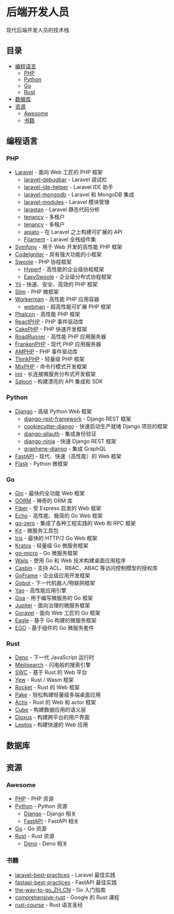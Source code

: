 # 后端开发人员

现代后端开发人员的技术栈

## 目录

- [编程语言](#编程语言)
  - [PHP](#php)
  - [Python](#python)
  - [Go](#go)
  - [Rust](#rust)
- [数据库](#数据库)
- [资源](#资源)
  - [Awesome](#awesome)
  - [书籍](#书籍)

## 编程语言

### PHP

- [Laravel](https://github.com/laravel/laravel) - 面向 Web 工匠的 PHP 框架
  - [laravel-debugbar](https://github.com/barryvdh/laravel-debugbar) - Laravel 调试栏
  - [laravel-ide-helper](https://github.com/barryvdh/laravel-ide-helper) - Laravel IDE 助手
  - [laravel-mongodb](https://github.com/mongodb/laravel-mongodb) - Laravel 和 MongoDB 集成
  - [laravel-modules](https://github.com/nWidart/laravel-modules) - Laravel 模块管理
  - [larastan](https://github.com/larastan/larastan) - Laravel 静态代码分析
  - [tenancy](https://github.com/archtechx/tenancy) - 多租户
  - [tenancy](https://github.com/tenancy/tenancy) - 多租户
  - [apiato](https://github.com/apiato/apiato) - 在 Laravel 之上构建可扩展的 API
  - [Filament](https://github.com/filamentphp/filament) - Laravel 全栈组件集
- [Symfony](https://github.com/symfony/symfony) - 用于 Web 开发的高性能 PHP 框架
- [CodeIgniter](https://github.com/bcit-ci/CodeIgniter) - 具有强大功能的小框架
- [Swoole](https://github.com/swoole/swoole-src) - PHP 协程框架
  - [Hyperf](https://github.com/hyperf/hyperf) - 高性能的企业级协程框架
  - [EasySwoole](https://github.com/easy-swoole/easyswoole) - 企业级分布式协程框架
- [Yii](https://github.com/yiisoft/yii2) - 快速、安全、高效的 PHP 框架
- [Slim](https://github.com/slimphp/Slim) - PHP 微框架
- [Workerman](https://github.com/walkor/workerman) - 高性能 PHP 应用容器
  - [webman](https://github.com/walkor/webman) - 超高性能可扩展 PHP 框架
- [Phalcon](https://github.com/phalcon/cphalcon) - 高性能 PHP 框架
- [ReactPHP](https://github.com/reactphp/reactphp) - PHP 事件驱动库
- [CakePHP](https://github.com/cakephp/cakephp) - PHP 快速开发框架
- [RoadRunner](https://github.com/roadrunner-server/roadrunner) - 高性能 PHP 应用服务器
- [FrankenPHP](https://github.com/dunglas/frankenphp) - 现代 PHP 应用服务器
- [AMPHP](https://github.com/amphp/amp) - PHP 事件驱动库
- [ThinkPHP](https://github.com/top-think/framework) - 轻量级 PHP 框架
- [MixPHP](https://github.com/mix-php/mix) - 命令行模式开发框架
- [imi](https://github.com/imiphp/imi) - 长连接微服务分布式开发框架
- [Saloon](https://github.com/saloonphp/saloon) - 构建漂亮的 API 集成和 SDK

### Python

- [Django](https://github.com/django/django) - 高级 Python Web 框架
  - [django-rest-framework](https://github.com/encode/django-rest-framework) - Django REST 框架
  - [cookiecutter-django](https://github.com/cookiecutter/cookiecutter-django) - 快速启动生产就绪 Django 项目的框架
  - [django-allauth](https://github.com/pennersr/django-allauth) - 集成身份验证
  - [django-ninja](https://github.com/vitalik/django-ninja) - 快速 Django REST 框架
  - [graphene-django](https://github.com/graphql-python/graphene-django) - 集成 GraphQL
- [FastAPI](https://github.com/tiangolo/fastapi) - 现代、快速（高性能）的 Web 框架
- [Flask](https://github.com/pallets/flask) - Python 微框架

### Go

- [Gin](https://github.com/gin-gonic/gin) - 最快的全功能 Web 框架
- [GORM](https://github.com/go-gorm/gorm) - 神奇的 ORM 库
- [Fiber](https://github.com/gofiber/fiber) - 受 Express 启发的 Web 框架
- [Echo](https://github.com/labstack/echo) - 高性能、极简的 Go Web 框架
- [go-zero](https://github.com/zeromicro/go-zero) - 集成了各种工程实践的 Web 和 RPC 框架
- [Kit](https://github.com/go-kit/kit) - 微服务工具包
- [Iris](https://github.com/kataras/iris) - 最快的 HTTP/2 Go Web 框架
- [Kratos](https://github.com/go-kratos/kratos) - 轻量级 Go 微服务框架
- [go-micro](https://github.com/go-micro/go-micro) - Go 微服务框架
- [Wails](https://github.com/wailsapp/wails) - 使用 Go 和 Web 技术构建桌面应用程序
- [Casbin](https://github.com/casbin/casbin) - 支持 ACL、RBAC、ABAC 等访问控制模型的授权库
- [GoFrame](https://github.com/gogf/gf) - 企业级应用开发框架
- [Gobot](https://github.com/hybridgroup/gobot) - 下一代机器人/物联网框架
- [Yao](https://github.com/YaoApp/yao) - 高性能应用引擎
- [Goa](https://github.com/goadesign/goa) - 用于编写微服务的 Go 框架
- [Jupiter](https://github.com/douyu/jupiter) - 面向治理的微服务框架
- [Goravel](https://github.com/goravel/goravel) - 面向 Web 工匠的 Go 框架
- [Eagle](https://github.com/go-eagle/eagle) - 基于 Go 构建的微服务框架
- [EGO](https://github.com/gotomicro/ego) - 基于组件的 Go 微服务套件

### Rust

- [Deno](https://github.com/denoland/deno) - 下一代 JavaScript 运行时
- [Meilisearch](https://github.com/meilisearch/meilisearch) - 闪电般的搜索引擎
- [SWC](https://github.com/swc-project/swc) - 基于 Rust 的 Web 平台
- [Yew](https://github.com/yewstack/yew) - Rust / Wasm 框架
- [Rocket](https://github.com/rwf2/Rocket) - Rust 的 Web 框架
- [Pake](https://github.com/tw93/Pake) - 轻松构建轻量级多端桌面应用
- [Actix](https://github.com/actix) - Rust 的 Web 和 actor 框架
- [Cube](https://github.com/cube-js/cube) - 构建数据应用的语义层
- [Dioxus](https://github.com/DioxusLabs/dioxus) - 构建跨平台的用户界面
- [Leptos](https://github.com/leptos-rs/leptos) - 构建快速的 Web 应用

## 数据库

## 资源

### Awesome

- [PHP](https://github.com/ziadoz/awesome-php) - PHP 资源
- [Python](https://github.com/vinta/awesome-python) - Python 资源
  - [Django](https://github.com/wsvincent/awesome-django) - Django 相关
  - [FastAPI](https://github.com/mjhea0/awesome-fastapi) - FastAPI 相关
- [Go](https://github.com/avelino/awesome-go) - Go 资源
- [Rust](https://github.com/rust-unofficial/awesome-rust) - Rust 资源
  - [Deno](https://github.com/denolib/awesome-deno) - Deno 相关

### 书籍

- [laravel-best-practices](https://github.com/alexeymezenin/laravel-best-practices) - Laravel 最佳实践
- [fastapi-best-practices](https://github.com/zhanymkanov/fastapi-best-practices) - FastAPI 最佳实践
- [the-way-to-go_ZH_CN](https://github.com/unknwon/the-way-to-go_ZH_CN) - Go 入门指南
- [comprehensive-rust](https://github.com/google/comprehensive-rust) - Google 的 Rust 课程
- [rust-course](https://github.com/sunface/rust-course) - Rust 语言圣经

